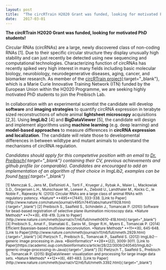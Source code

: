```yaml
---
layout: post
title:  "The circRTrain H2020 Grant was funded, looking for motivated PhD students!"
date:   2017-03-01    
---
```


**The circRTrain H2020 Grant was funded, looking for motivated PhD students!**

Circular RNAs (circRNAs) are a large, newly discovered class of non-coding RNAs [1]. Due to their specific circular structure they display unusually high stability and can just recently be detected using new sequencing and computational technologies. Characterizing function of circRNAs has recently spiked very high interest in many fields including basic molecular biology, neurobiology, neurodegenerative diseases, aging, cancer, and biomarker research. As member of the [circRTrain project](https://circrtrain.eu){:target="_blank"}, which is a Marie Curie Innovative Training Network (ITN) funded by the European Union within the H2020 Programme, we are seeking highly motivated PhD students to join the Preibisch Lab. 

In collaboration with an experimental scientist the candidate will develop **software** and **imaging strategies** to quantify circRNA expression in terabyte sized reconstructions of whole animal **lightsheet microscopy** acquisitions [2,3]. Using **ImgLib2** [4] and **BigDataViewer** [5], the candidate will design and implement algorithms using **machine learning** (e.g. deep learning) and **model-based approaches** to measure differences in **circRNA expression and localization**. The candidate will relate those to developmental differences in between wildtype and mutant animals to understand the mechanisms of circRNA regulation. 

*Candidates should apply for this competetive position with an email to [Dr. Preibisch](mailto:stephan.preibisch@mdc-berlin.de){:target="_blank"} containing their CV, previous achievements and github profile (or comparable). Candidates are encouraged to add an implementation of an algorithm of their choice in ImgLib2, examples can be found [here](http://imagej.net/ImgLib2_Examples){:target="_blank"}*

<small>
[1] Memczak S., Jens M., Elefsinioti A., Torti F., Krueger J., Rybak A., Maier L., Mackowiak S.D., Gregersen L.H., Munschauer M., Loewer A., Ziebold U., Landthaler M., Kocks C., le Noble F., Rajewsky N. (2013) Circular RNAs are a large class of animal RNAs with regulatory potency. *Nature* **495**(7441), 333–338. [Link to Paper](http://www.nature.com/nature/journal/v495/n7441/abs/nature11928.html){:target="_blank"}  
</small>

<small>
[2] Preibisch S., Saalfeld S., Schindelin J., Tomancak P. (2010) Software for bead-based registration of selective plane illumination microscopy data. *Nature Methods* **7**(6), 418-419. [Link to Paper](http://www.nature.com/nmeth/journal/v7/n6/full/nmeth0610-418.html){:target="_blank"}
</small>
  
<small>
[3] Preibisch S., Amat F., Stamataki E., Sarov M., Singer R.H., Myers E., Tomancak P. (2014) Efficient Bayesian-based multiview deconvolution. *Nature Methods* **11**(6), 645-648. [Link to Paper](http://www.nature.com/nmeth/journal/v11/n6/full/nmeth.2929.html){:target="_blank"}  
</small>

<small>
[4] Pietzsch T., Preibisch S., Tomancak P., Saalfeld S. (2012) ImgLib2--generic image processing in Java. *Bioinformatics* **28**(22), 3009-3011. [Link to Paper](https://academic.oup.com/bioinformatics/article/28/22/3009/240540/ImgLib2-generic-image-processing-in-Java){:target="_blank"}  
</small>

<small>
[5] Pietzsch T., Saalfeld S., Preibisch S., Tomancak P. (2015) BigDataViewer: visualization and processing for large image data sets. *Nature Methods* **12**(6), 481-483. [Link to Paper](http://www.nature.com/nmeth/journal/v12/n6/full/nmeth.3392.html){:target="_blank"}  
</small>
